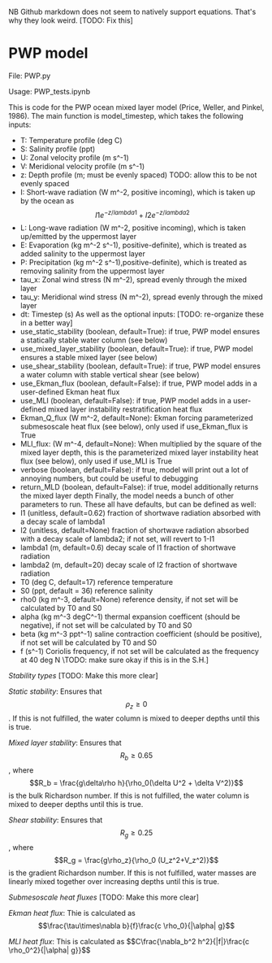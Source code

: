 NB Github markdown does not seem to natively support equations. That's why they look weird. \[TODO: Fix this\]


# PWP model

File: PWP.py

Usage: PWP_tests.ipynb

This is code for the PWP ocean mixed layer model (Price, Weller, and Pinkel, 1986). The main function is model_timestep, which takes the following inputs:
* T: Temperature profile (deg C)
* S: Salinity profile (ppt)
* U: Zonal velocity profile (m s^-1)
* V: Meridional velocity profile (m s^-1)
* z: Depth profile (m; must be evenly spaced) TODO: allow this to be not evenly spaced
* I: Short-wave radiation (W m^-2, positive incoming), which is taken up by the ocean as $$I1 e^{-z/lambda1} + I2 e^{-z/lambda2}$$
* L: Long-wave radiation (W m^-2, positive incoming), which is taken up/emitted by the uppermost layer
* E: Evaporation (kg m^-2 s^-1), positive-definite), which is treated as added salinity to the uppermost layer
* P: Precipitation (kg m^-2 s^-1),positive-definite), which is treated as removing salinity from the uppermost layer
* tau_x: Zonal wind stress (N m^-2), spread evenly through the mixed layer
* tau_y: Meridional wind stress (N m^-2), spread evenly through the mixed layer
* dt: Timestep (s)
As well as the optional inputs: \[TODO: re-organize these in a better way\]
* use_static_stability (boolean, default=True): if true, PWP model ensures a statically stable water column (see below)
* use_mixed_layer_stability (boolean, default=True): if true, PWP model ensures a stable mixed layer (see below)
* use_shear_stability (boolean, default=True): if true, PWP model ensures a water column with stable vertical shear (see below)
* use_Ekman_flux (boolean, default=False): if true, PWP model adds in a user-defined Ekman heat flux
* use_MLI (boolean, default=False): if true, PWP model adds in a user-defined mixed layer instability restratification heat flux
* Ekman_Q_flux (W m^-2, default=None): Ekman forcing parameterized submesoscale heat flux (see below), only used if use_Ekman_flux is True
* MLI_flux: (W m^-4, default=None): When multiplied by the square of the mixed layer depth, this is the parameterized mixed layer instability heat flux (see below), only used if use_MLI is True
* verbose (boolean, default=False): if true, model will print out a lot of annoying numbers, but could be useful to debugging
* return_MLD (boolean, default=False): if true, model additionally returns the mixed layer depth
Finally, the model needs a bunch of other parameters to run. These all have defaults, but can be defined as well:
* I1 (unitless, default=0.62) fraction of shortwave radiation absorbed with a decay scale of lambda1
* I2 (unitless, default=None) fraction of shortwave radiation absorbed with a decay scale of lambda2; if not set, will revert to 1-I1
* lambda1 (m, default=0.6) decay scale of I1 fraction of shortwave radiation
* lambda2 (m, default=20) decay scale of I2 fraction of shortwave radiation
* T0 (deg C, default=17) reference temperature
* S0 (ppt, default = 36) reference salinity
* rho0 (kg m^-3, default=None) reference density, if not set will be calculated by T0 and S0
* alpha (kg m^-3 degC^-1) thermal expansion coefficent (should be negative), if not set will be calculated by T0 and S0
* beta (kg m^-3 ppt^-1) saline contraction coefficient (should be positive), if not set will be calculated by T0 and S0
* f (s^-1) Coriolis frequency, if not set will be calculated as the frequency at 40 deg N \TODO: make sure okay if this is in the S.H.\]

_Stability types_ \[TODO: Make this more clear\]

*Static stability*: Ensures that $$\rho_z \geq 0$$. If this is not fulfilled, the water column is mixed to deeper depths until this is true.

*Mixed layer stability*: Ensures that $$R_b \geq 0.65$$, where $$R_b = \frac{g\delta\rho h}{\rho_0(\delta U^2 + \delta V^2)}$$ is the bulk Richardson number. If this is not fulfilled, the water column is mixed to deeper depths until this is true.

*Shear stability*: Ensures that $$R_g \geq 0.25$$, where $$R_g = \frac{g\rho_z}{\rho_0 (U_z^2+V_z^2)}$$ is the gradient Richardson number. If this is not fulfilled, water masses are linearly mixed together over increasing depths until this is true.

_Submesoscale heat fluxes_ \[TODO: Make this more clear\]

*Ekman heat flux*: Thie is calculated as $$\frac{\tau\times\nabla b}{f}\frac{c \rho_0}{|\alpha| g}$$

*MLI heat flux*: This is calculated as $$C\frac{\nabla_b^2 h^2}{|f|}\frac{c \rho_0^2}{|\alpha| g}}$$
